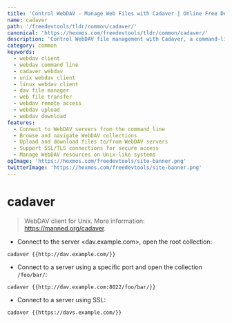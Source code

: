 ```yaml
---
title: 'Control WebDAV - Manage Web Files with Cadaver | Online Free DevTools by Hexmos'
name: cadaver
path: '/freedevtools/tldr/common/cadaver/'
canonical: 'https://hexmos.com/freedevtools/tldr/common/cadaver/'
description: 'Control WebDAV file management with Cadaver, a command-line client. Access, upload, and manage web resources using this versatile tool. Free online tool, no registration required.'
category: common
keywords:
  - webdav client
  - webdav command line
  - cadaver webdav
  - unix webdav client
  - linux webdav client
  - dav file manager
  - web file transfer
  - webdav remote access
  - webdav upload
  - webdav download
features:
  - Connect to WebDAV servers from the command line
  - Browse and navigate WebDAV collections
  - Upload and download files to/from WebDAV servers
  - Support SSL/TLS connections for secure access
  - Manage WebDAV resources on Unix-like systems
ogImage: 'https://hexmos.com/freedevtools/site-banner.png'
twitterImage: 'https://hexmos.com/freedevtools/site-banner.png'
---
```


# cadaver

> WebDAV client for Unix.
> More information: <https://manned.org/cadaver>.

- Connect to the server <dav.example.com>, open the root collection:

`cadaver {{http://dav.example.com/}}`

- Connect to a server using a specific port and open the collection `/foo/bar/`:

`cadaver {{http://dav.example.com:8022/foo/bar/}}`

- Connect to a server using SSL:

`cadaver {{https://davs.example.com/}}`
